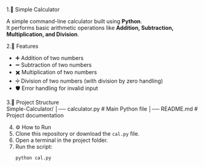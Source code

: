 1.🧮 Simple Calculator  

A simple command-line calculator built using **Python**.  
It performs basic arithmetic operations like **Addition, Subtraction, Multiplication, and Division**.  

2.🚀 Features  
- ➕ Addition of two numbers  
- ➖ Subtraction of two numbers  
- ✖️ Multiplication of two numbers  
- ➗ Division of two numbers (with division by zero handling)  
- 🛡️ Error handling for invalid input  

3.📂 Project Structure  
Simple-Calculator/
│── calculator.py # Main Python file
│── README.md # Project documentation

4. ⚙️ How to Run  
1. Clone this repository or download the `cal.py` file.  
2. Open a terminal in the project folder.  
3. Run the script:  
   ```bash
   python cal.py
